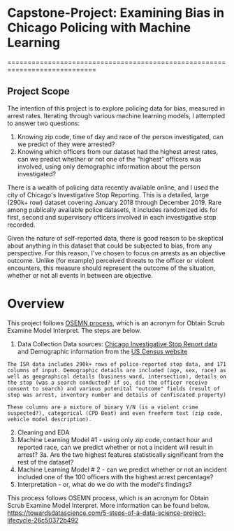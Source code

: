 # Capstone-Project: Examining Bias in Chicago Policing with Machine Learning
============================================================================

## Project Scope
The intention of this project is to explore policing data for bias, measured in arrest rates. Iterating through various machine learning models, I attempted to answer two questions:
1. Knowing zip code, time of day and race of the person investigated, can we predict of they were arrested?
2. Knowing which officers from our dataset had the highest arrest rates, can we predict whether or not one of the "highest" officers was involved, using only demographic information about the person investigated?

There is a wealth of policing data recently available online, and I used the city of Chicago's Investigative Stop Reporting. This is a detailed, large (290k+ row) dataset covering January 2018 through December 2019. Rare among publically available police datasets, it includes randomized ids for first, second and supervisory officers involved in each investigative stop recorded. 

Given the nature of self-reported data, there is good reason to be skeptical about anything in this dataset that could be subjected to bias, from any perspective.
For this reason, I've chosen to focus on arrests as an objective outcome. Unlike (for example) perceived threats to the officer or violent encounters, this measure should represent the outcome of the situation, whether or not all events in between are objective.

# Overview

This project follows [OSEMN process](https://towardsdatascience.com/5-steps-of-a-data-science-project-lifecycle-26c50372b492), which is an acronym for Obtain Scrub Examine Model Interpret. The steps are below.

  1. Data Collection
    Data sources: [Chicago Investigative Stop Report data](https://home.chicagopolice.org/statistics-data/isr-data/) and Demographic information from the [US Census website](https://data.census.gov/cedsci/map?q=60624&tid=ACSDP5Y2018.DP05&vintage=2018&layer=VT_2018_860_00_PY_D1&cid=DP05_0001E&mode=thematic)
    
    The ISR data includes 290k+ rows of police-reported stop data, and 171 columns of input. Demographic details are included (age, sex, race) as well as geographical details (business ward, intersection), details on the stop (was a search conducted? if so, did the officer receive consent to search) and various potenital "outcome" fields (result of stop was arrest, inventory number and details of confiscated property)
    
    These columns are a mixture of binary Y/N (is a violent crime suspected?), categorical (CPD Beat) and even freeform text (zip code, vehicle model description). 
    
  2. Cleaning and EDA
  3. Machine Learning Model #1 - using only zip code, contact hour and reported race, can we predict whether or not a incident will result in arrest?
  3a. Are the two highest features statistically significant from the rest of the dataset?
  4. Machine Learning Model # 2 - can we predict whether or not an incident included one of the 100 officers with the highest arrest percentage?
  5. Interpretation - or, what do we do with the model's findings?
  
  This process follows OSEMN process, which is an acronym for Obtain Scrub Examine Model Interpret. More information can be found below.
  https://towardsdatascience.com/5-steps-of-a-data-science-project-lifecycle-26c50372b492
